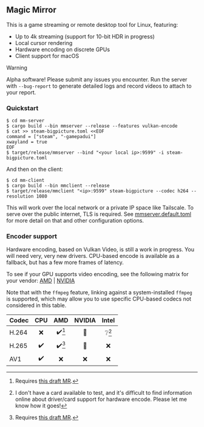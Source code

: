 
## Magic Mirror

This is a game streaming or remote desktop tool for Linux, featuring:

 - Up to 4k streaming (support for 10-bit HDR in progress)
 - Local cursor rendering
 - Hardware encoding on discrete GPUs
 - Client support for macOS

> [!WARNING]  
> Alpha software! Please submit any issues you encounter. Run the server with `--bug-report` to generate detailed logs and record videos to attach to your report.

### Quickstart

```shell
$ cd mm-server
$ cargo build --bin mmserver --release --features vulkan-encode
$ cat >> steam-bigpicture.toml <<EOF
command = ["steam", "-gamepadui"]
xwayland = true
EOF
$ target/release/mmserver --bind "<your local ip>:9599" -i steam-bigpicture.toml
```

And then on the client:

```shell
$ cd mm-client
$ cargo build --bin mmclient --release
$ target/release/mmclient "<ip>:9599" steam-bigpicture --codec h264 --resolution 1080
```

This will work over the local network or a private IP space like Tailscale. To serve over the public internet, TLS is required. See [mmserver.default.toml](mmserver.default.toml) for more detail on that and other configuration options.

### Encoder support

Hardware encoding, based on Vulkan Video, is still a work in progress. You will need very, very new drivers. CPU-based encode is available as a fallback, but has a few more frames of latency.

To see if your GPU supports video encoding, see the following matrix for your vendor: [AMD](https://en.wikipedia.org/wiki/Unified_Video_Decoder#Format_support) | [NVIDIA](https://developer.nvidia.com/video-encode-and-decode-gpu-support-matrix-new)

Note that with the `ffmpeg` feature, linking against a system-installed `ffmpeg` is supported, which may allow you to use specific CPU-based codecs not considered in this table.

| Codec | CPU |  AMD  | NVIDIA | Intel |
| ----- | :-: | :---: | :----: | :---: |
| H.264 |  ❌  | ✔️[^1]|   🚧    | ❔[^2] |
| H.265 |  ✔️ |  ✔️[^1]|   🚧    |   ❌   |
|  AV1  |  ✔️ |   ❌   |   ❌    |   ❌   |

[^1]: Requires [this draft MR](https://gitlab.freedesktop.org/mesa/mesa/-/merge_requests/25900).

[^2]: I don't have a card available to test, and it's difficult to find information online about driver/card support for hardware encode. Please let me know how it goes!